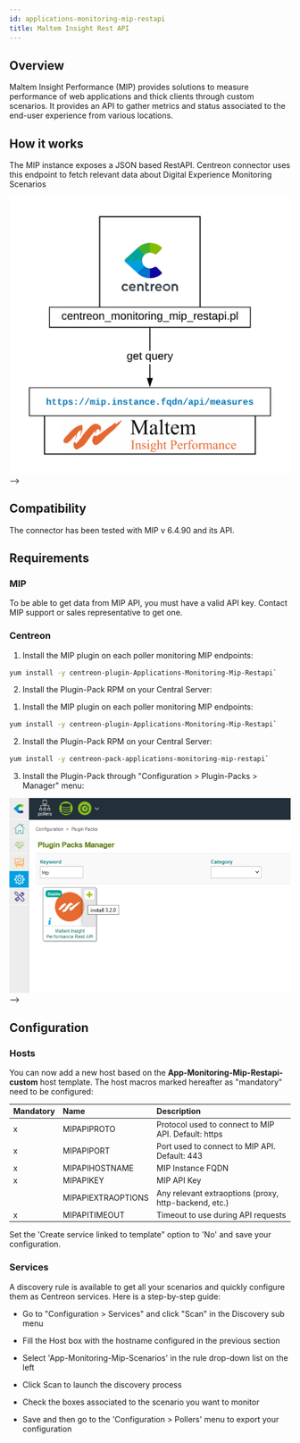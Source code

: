 ```yaml
---
id: applications-monitoring-mip-restapi
title: Maltem Insight Rest API
---
```


## Overview 

Maltem Insight Performance (MIP) provides solutions to measure performance of web applications and thick clients through custom scenarios. It provides an API to gather metrics and status associated to the end-user experience from various locations.

## How it works

The MIP instance exposes a JSON based RestAPI. Centreon connector uses this endpoint to fetch relevant data about Digital Experience Monitoring Scenarios 

![image](../../../assets/integrations/external/mip-connector-architecture.png)-->

## Compatibility

The connector has been tested with MIP v 6.4.90 and its API. 

## Requirements

### MIP

To be able to get data from MIP API, you must have a valid API key. Contact MIP support or sales representative to get one. 

### Centreon

<!--DOCUSAURUS_CODE_TABS-->

<!--Online IMP Licence & IT-100 Editions-->

1. Install the MIP plugin on each poller monitoring MIP endpoints:

```bash
yum install -y centreon-plugin-Applications-Monitoring-Mip-Restapi`
```

2. Install the Plugin-Pack RPM on your Central Server:

<!--Offline IMP License-->

1. Install the MIP plugin on each poller monitoring MIP endpoints:

```bash
yum install -y centreon-plugin-Applications-Monitoring-Mip-Restapi`
```

2. Install the Plugin-Pack RPM on your Central Server: 

```bash
yum install -y centreon-pack-applications-monitoring-mip-restapi`
```

3. Install the Plugin-Pack through "Configuration \> Plugin-Packs \> Manager" menu:

![install\_epp](../../../assets/integrations/external/mip-epp-install.png)-->

<!--END_DOCUSAURUS_CODE_TABS-->

## Configuration

### Hosts

You can now add a new host based on the **App-Monitoring-Mip-Restapi-custom** host template. The host macros marked hereafter as "mandatory" need to be configured:


| Mandatory   | Name                 | Description                                              |
| :---------- | :------------------- | :------------------------------------------------------- |
|     x       | MIPAPIPROTO          | Protocol used to connect to MIP API. Default: https      |
|     x       | MIPAPIPORT           | Port used to connect to MIP API. Default: 443            |
|     x       | MIPAPIHOSTNAME       | MIP Instance FQDN                                        |
|     x       | MIPAPIKEY            | MIP API Key                                              |
|             | MIPAPIEXTRAOPTIONS   | Any relevant extraoptions (proxy, http-backend, etc.)    |
|     x       | MIPAPITIMEOUT        | Timeout to use during API requests                       |

Set the 'Create service linked to template" option to 'No' and save your configuration. 

### Services

A discovery rule is available to get all your scenarios and quickly configure them as Centreon services. Here is a step-by-step guide: 

 
* Go to "Configuration > Services" and click "Scan" in the Discovery sub menu
* Fill the Host box with the hostname configured in the previous section
* Select 'App-Monitoring-Mip-Scenarios' in the rule drop-down list on the left

* Click Scan to launch the discovery process

* Check the boxes associated to the scenario you want to monitor 

* Save and then go to the 'Configuration > Pollers' menu to export your configuration